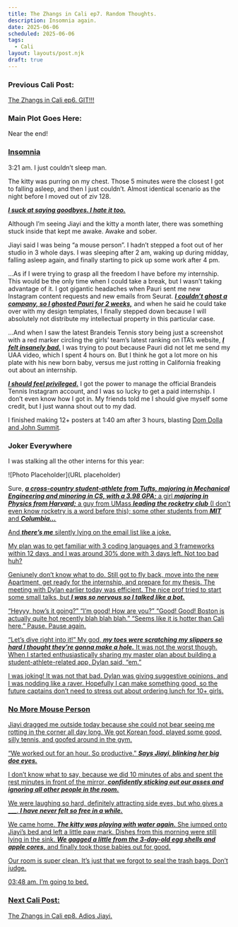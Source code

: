 ```yaml
---
title: The Zhangs in Cali ep7. Random Thoughts.
description: Insomnia again.
date: 2025-06-06
scheduled: 2025-06-06
tags:
  - Cali
layout: layouts/post.njk
draft: true
---
```


<h3>Previous Cali Post:</h3>
<a href="{{ '/posts/calistoryep5/' | url }}">The Zhangs in Cali ep6. GIT!!!</a>

<h3>Main Plot Goes Here:</h3>

Near the end!

<h3>
<a href="https://open.spotify.com/track/6YUUQapDEqBF1yP3iHlsut?si=9b8bea0afe404484">Insomnia</a>
</h3>

3:21 am. I just couldn’t sleep man.

The kitty was purring on my chest. Those 5 minutes were the closest I got to falling asleep, and then I just couldn’t. Almost identical scenario as the night before I moved out of ziv 128.

***<u>I suck at saying goodbyes. I hate it too.***</u>

Although I’m seeing Jiayi and the kitty a month later, there was something stuck inside that kept me awake. Awake and sober.

Jiayi said I was being “a mouse person”. I hadn’t stepped a foot out of her studio in 3 whole days. I was sleeping after 2 am, waking up during midday, falling asleep again, and finally starting to pick up some work after 4 pm.

…As if I were trying to grasp all the freedom I have before my internship. This would be the only time when I could take a break, but I wasn’t taking advantage of it. I got gigantic headaches when Pauri sent me new Instagram content requests and new emails from Seurat. ***<u>I couldn’t ghost a company, so I ghosted Pauri for 2 weeks,***</u> and when he said he could take over with my design templates, I finally stepped down because I will absolutely not distribute my intellectual property in this particular case.

…And when I saw the latest Brandeis Tennis story being just a screenshot with a red marker circling the girls’ team’s latest ranking on ITA’s website, ***<u>I felt insanely bad.***</u> I was trying to pout because Pauri did not let me send my UAA video, which I spent 4 hours on. But I think he got a lot more on his plate with his new born baby, versus me just rotting in California freaking out about an internship.

***<u>I should feel privileged.***</u> I got the power to manage the official Brandeis Tennis Instagram account, and I was so lucky to get a paid internship. I don’t even know how I got in. My friends told me I should give myself some credit, but I just wanna shout out to my dad.

I finished making 12+ posters at 1:40 am after 3 hours, blasting [Dom Dolla and John Summit](https://youtu.be/9ZqJPIbTme4?si=Dyo_ZwaPiM18wQyU).

<h3>Joker Everywhere</h3>

I was stalking all the other interns for this year:

![Photo Placeholder](URL placeholder)

Sure, ***<u>a cross-country student-athlete from Tufts, majoring in Mechanical Engineering and minoring in CS, with a 3.98 GPA;***<u> a girl ***<u>majoring in Physics from Harvard;***<u> a guy from UMass ***<u>leading the rocketry club***<u> (I don’t even know rocketry is a word before this); some other students from ***<u>MIT***<u> and ***<u>Columbia…***<u>

And ***<u>there’s me***<u> silently lying on the email list like a joke.

My plan was to get familiar with 3 coding languages and 3 frameworks within 12 days, and I was around 30% done with 3 days left. Not too bad huh?

Geniunely don’t know what to do. Still got to fly back, move into the new Apartment, get ready for the internship, and prepare for my thesis. The meeting with Dylan earlier today was efficient. The nice prof tried to start some small talks, but ***<u>I was so nervous so I talked like a bot.***<u>

“Heyyy, how’s it going?” “I’m good! How are you?” “Good! Good! Boston is actually quite hot recently blah blah blah.” “Seems like it is hotter than Cali here.”  Pause. Pause again.

“Let’s dive right into it!” My god, ***<u>my toes were scratching my slippers so hard I thought they’re gonna make a hole.***</u> It was not the worst though. When I started enthusiastically sharing my master plan about building a student-athlete-related app, Dylan said, “em.”

I was joking! It was not that bad. Dylan was giving suggestive opinions, and I was nodding like a raver. Hopefully I can make something good, so the future captains don’t need to stress out about ordering lunch for 10+ girls.

<h3>No More Mouse Person</h3>

Jiayi dragged me outside today because she could not bear seeing me rotting in the corner all day long. We got Korean food, played some good, silly tennis, and goofed around in the gym.

“We worked out for an hour. So productive.” ***<u>Says Jiayi, blinking her big doe eyes.***</u>

I don’t know what to say, because we did 10 minutes of abs and spent the rest minutes in front of the mirror, ***<u>confidently sticking out our asses and ignoring all other people in the room.***</u>

We were laughing so hard, definitely attracting side eyes, but who gives a ___. ***<u>I have never felt so free in a while.***<u>

We came home. ***<u>The kitty was playing with water again.***<u> She jumped onto Jiayi’s bed and left a little paw mark. Dishes from this morning were still lying in the sink. ***<u>We gagged a little from the 3-day-old egg shells and apple cores,***<u> and finally took those babies out for good.

Our room is super clean. It’s just that we forgot to seal the trash bags. Don’t judge.

03:48 am. I’m going to bed.

<h3>Next Cali Post:</h3>
<a href="{{ '/posts/calistoryep8/' | url }}">The Zhangs in Cali ep8. Adios Jiayi.</a>

